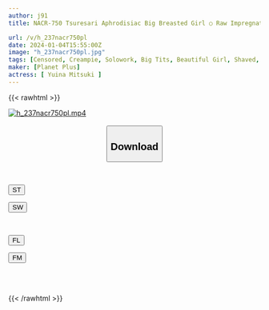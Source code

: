 ```yaml
---
author: j91
title: NACR-750 Tsuresari Aphrodisiac Big Breasted Girl ○ Raw Impregnated Rape Mitsuki Yuina

url: /v/h_237nacr750pl
date: 2024-01-04T15:55:00Z
image: "h_237nacr750pl.jpg"
tags: [Censored, Creampie, Solowork, Big Tits, Beautiful Girl, Shaved, School Uniform	]
maker: [Planet Plus]
actress: [ Yuina Mitsuki ]
---
```



{{< rawhtml >}}

<div class="video" data-videoid="XoL8jaGPYrsD9Yr">
    <a href="javascript:;">
        <img src="/v/h_237nacr750pl/h_237nacr750pl.jpg" width="WIDTH" height="HEIGHT" alt="h_237nacr750pl.mp4" loading="lazy">
    </a>
</div>

<script type="text/javascript" src="https://j91.asia/asset/on-demand-st.js"></script>

<br>
  <link rel="stylesheet" href="https://j91.asia/asset/bs5.css">
  
  <center>
  <button class="btn btn-primary" type="button" data-bs-toggle="collapse" data-bs-target=".multi-collapse" aria-expanded="false" aria-controls="multiCollapseExample1 multiCollapseExample2"><h2>Download</h2></button></center>
</p>
<div class="row">
  <div class="col">
    <div class="collapse multi-collapse" id="multiCollapseExample1">
      <div class="card card-body">
	      	      <br>
<div class="buttons">  
<p><a href="https://streamtape.to/v/XoL8jaGPYrsD9Yr" target="_blank"><button class="btn-hover color-3"><i class="fa fa-download"></i> ST</button></a></p>
<p><a href="https://flaswish.com/vbv5haue0f1o" target="_blank"><button class="btn-hover color-2"><i class="fa fa-download"></i> SW</button></a></p></div>
    </div>
  </div>
</div>
  <div class="col">
    <div class="collapse multi-collapse" id="multiCollapseExample2">
      <div class="card card-body">
	      <br>
<div class="buttons">
<p><a href="https://filelions.site/f/23tmmwuh5let" target="_blank"><button class="btn-hover color-9"><i class="fa fa-download"></i> FL</button></a></p>
<p><a href="https://filemoon.sx/d/dhlez64os6ea" target="_blank"><button class="btn-hover color-8"><i class="fa fa-download"></i> FM</button></a></p></div>
<br><br>
      </div>
    </div>
  </div>
</div>

{{< /rawhtml >}}